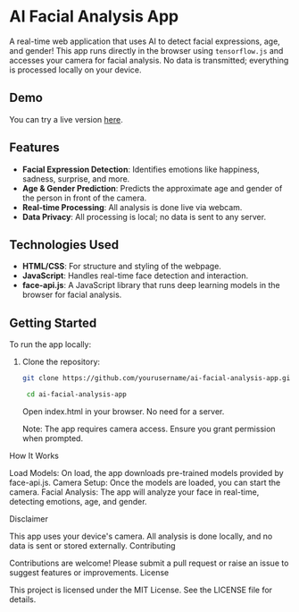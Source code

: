 # AI Facial Analysis App

A real-time web application that uses AI to detect facial expressions, age, and gender! This app runs directly in the browser using `tensorflow.js` and accesses your camera for facial analysis. No data is transmitted; everything is processed locally on your device.

## Demo

You can try a live version [here](ai-facial-analysis.vercel.app).

## Features

- **Facial Expression Detection**: Identifies emotions like happiness, sadness, surprise, and more.
- **Age & Gender Prediction**: Predicts the approximate age and gender of the person in front of the camera.
- **Real-time Processing**: All analysis is done live via webcam.
- **Data Privacy**: All processing is local; no data is sent to any server.

## Technologies Used

- **HTML/CSS**: For structure and styling of the webpage.
- **JavaScript**: Handles real-time face detection and interaction.
- **face-api.js**: A JavaScript library that runs deep learning models in the browser for facial analysis.

## Getting Started

To run the app locally:

1. Clone the repository:
   ```bash
   git clone https://github.com/yourusername/ai-facial-analysis-app.git
   ```
   ```bash
    cd ai-facial-analysis-app
   ```
   Open index.html in your browser. No need for a server.

   Note: The app requires camera access. Ensure you grant permission when prompted.


How It Works

Load Models: On load, the app downloads pre-trained models provided by face-api.js.
Camera Setup: Once the models are loaded, you can start the camera.
Facial Analysis: The app will analyze your face in real-time, detecting emotions, age, and gender.


Disclaimer

This app uses your device's camera. All analysis is done locally, and no data is sent or stored externally.
Contributing

Contributions are welcome! Please submit a pull request or raise an issue to suggest features or improvements.
License

This project is licensed under the MIT License. See the LICENSE file for details.
